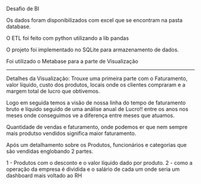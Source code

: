 Desafio de BI

Os dados foram disponibilizados com excel que se encontram na pasta database.

O ETL foi feito com python utilizando a lib pandas

O projeto foi implementado no SQLite para armazenamento de dados. 

Foi utilizado o Metabase para a parte de Visualização

-------

Detalhes da Visualização: 
Trouxe uma primeira parte com o Faturamento, valor líquido, custo dos produtos, locais onde os clientes compraram e a margem total de lucro que obtivemos. 

Logo em seguida temos a visão de nossa linha do tempo de faturamento bruto e líquido seguido de uma análise anual de Lucro!! entre os anos nos meses onde conseguimos ve a diferença entre meses que atuamos.

Quantidade de vendas e faturamento, onde podemos er que nem sempre mais produtso vendidos significa maior faturamento.

Após um detalhamento sobre os Produtos, funcionários e categorias que são vendidas englobando 2 partes.

1 - Produtos com o desconto e o valor líquido dado por produto. 
2 - como a operação da empresa é dividida e o salário de cada um onde seria um dashboard mais voltado ao RH 


